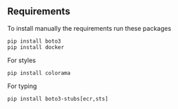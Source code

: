 ## Requirements
To install manually the requirements run these packages

```
pip install boto3
pip install docker
```

For styles
```
pip install colorama
```

For typing
```
pip install boto3-stubs[ecr,sts]
```
